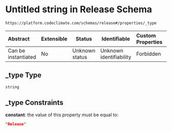 # Untitled string in Release Schema

```txt
https://platform.codeclimate.com/schemas/release#/properties/_type
```




| Abstract            | Extensible | Status         | Identifiable            | Custom Properties | Additional Properties | Access Restrictions | Defined In                                                                             |
| :------------------ | ---------- | -------------- | ----------------------- | :---------------- | --------------------- | ------------------- | -------------------------------------------------------------------------------------- |
| Can be instantiated | No         | Unknown status | Unknown identifiability | Forbidden         | Allowed               | none                | [Release.schema.json\*](../../spec/schemas/Release.schema.json "open original schema") |

## \_type Type

`string`

## \_type Constraints

**constant**: the value of this property must be equal to:

```json
"Release"
```
